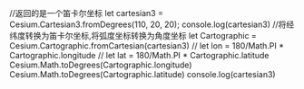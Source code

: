 //返回的是一个笛卡尔坐标
let cartesian3 = Cesium.Cartesian3.fromDegrees(110, 20, 20);
console.log(cartesian3)
//将经纬度转换为笛卡尔坐标,将弧度坐标转换为角度坐标
let Cartographic = Cesium.Cartographic.fromCartesian(cartesian3)
// let lon = 180/Math.PI *  Cartographic.longitude
// let lat = 180/Math.PI *  Cartographic.latitude
Cesium.Math.toDegrees(Cartographic.longitude)
Cesium.Math.toDegrees(Cartographic.latitude)
console.log(cartesian3)
